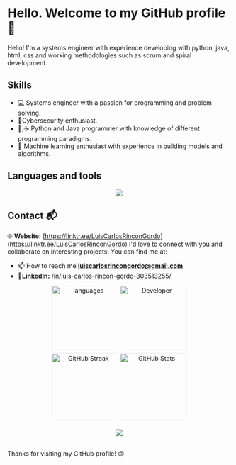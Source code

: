 # Hello. Welcome to my GitHub profile 👋

Hello! I'm a systems engineer with experience developing with python, java, html, css and working methodologies such as scrum and spiral development.

## Skills

- 💻 Systems engineer with a passion for programming and problem solving.
- 🔐Cybersecurity enthusiast.
- 🐍,☕ Python and Java programmer with knowledge of different programming paradigms.
- 🤖 Machine learning enthusiast with experience in building models and algorithms.

## Languages ​​and tools
<p align='center'>
  <a href='https://skillicons.dev'>
    <img src='https://skillicons.dev/icons?i=py,mysql,html,css,vscode,github,java,eclipse,mongodb,flask,javascript,firebase,postgresql' />
  </a>
</p>

## Contact 📬
🌐 **Website:** [https://linktr.ee/LuisCarlosRinconGordo](https://linktr.ee/LuisCarlosRinconGordo)
I'd love to connect with you and collaborate on interesting projects! You can find me at:
- 📫 How to reach me **luiscarlosrincongordo@gmail.com**
- **👤LinkedIn:** [/in/luis-carlos-rincon-gordo-303513255/](https://www.linkedin.com/in/luis-carlos-rincon-gordo-303513255)

<div align="center">
  <img src="https://github-readme-stats.vercel.app/api/top-langs?username=LuisCarlosRinconG&locale=en&hide_title=false&layout=compact&card_width=320&langs_count=5&theme=dracula&hide_border=false&bg_color=000000&title_color=3498db&icon_color=3498db" height="150" alt="languages" />
  <img src="https://media3.giphy.com/media/v1.Y2lkPTc5MGI3NjExZXF4dGJtbzdoa3Iydm93djR1ZGhjM281ZnM1YWtnMTA3Y3RiNWR5YyZlcD12MV9pbnRlcm5hbF9naWZfYnlfaWQmY3Q9Zw/2IudUHdI075HL02Pkk/giphy.gif" height="150" alt="Developer">
  <br>
  <img src="https://github-readme-streak-stats.herokuapp.com/?user=LuisCarlosRinconG&theme=dracula&hide_border=false&bg_color=000000&title_color=3498db&icon_color=3498db&theme=dark&background=000000" height="150" alt="GitHub Streak" />
  <img src="https://github-readme-stats.vercel.app/api?username=LuisCarlosRinconG&theme=dracula&hide_border=false&include_all_commits=false&count_private=true&bg_color=000000&title_color=3498db&icon_color=3498db" height="150" alt="GitHub Stats" />
</div>
<br>
<div align="center">
  <img src="https://profile-counter.glitch.me/LuisCarlosRinconG/count.svg?" class="contador" />
</div>
<br>

Thanks for visiting my GitHub profile! 😊
